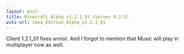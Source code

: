 ```yaml
---
layout: post
title: Minecraft Alpha v1.2.1_01 (Server 0.2.3)
wiki-url: Java_Edition_Alpha_v1.2.1_01
---
```


Client 1.2.1_01 fixes armor. And I forgot to mention that Music will play in multiplayer now as well.
